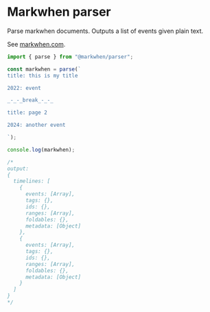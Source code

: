 # Markwhen parser

Parse markwhen documents. Outputs a list of events given plain text.

See [markwhen.com](https://markwhen.com).

```js
import { parse } from "@markwhen/parser";

const markwhen = parse(`
title: this is my title

2022: event

_-_-_break_-_-_

title: page 2

2024: another event

`);

console.log(markwhen);

/*
output:
{
  timelines: [
    {
      events: [Array],
      tags: {},
      ids: {},
      ranges: [Array],
      foldables: {},
      metadata: [Object]
    },
    {
      events: [Array],
      tags: {},
      ids: {},
      ranges: [Array],
      foldables: {},
      metadata: [Object]
    }
  ]
}
*/
```
